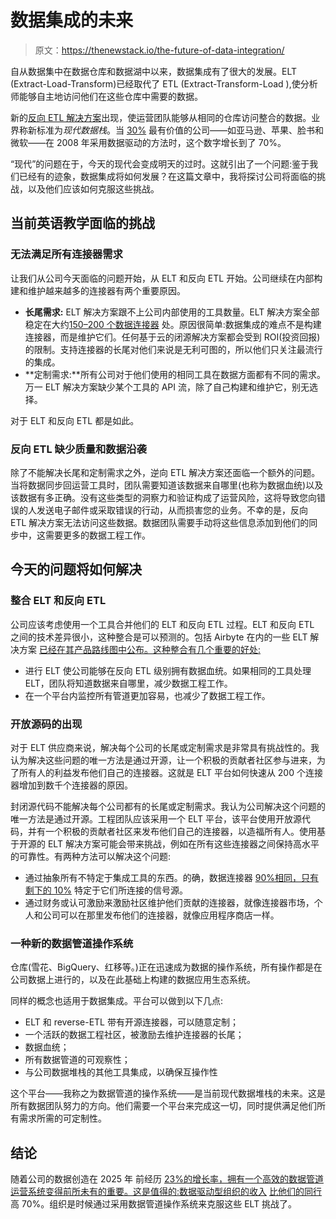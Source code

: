 # 数据集成的未来

> 原文：<https://thenewstack.io/the-future-of-data-integration/>

自从数据集中在数据仓库和数据湖中以来，数据集成有了很大的发展。ELT (Extract-Load-Transform)已经取代了 ETL (Extract-Transform-Load ),使分析师能够自主地访问他们在这些仓库中需要的数据。

新的[反向 ETL 解决方案](https://thenewstack.io/reverse-etl-can-help-companies-operationalize-data-lakes/)出现，使运营团队能够从相同的仓库访问整合的数据。业界称新标准为*现代数据栈*。当 [30%](https://www.accenture.com/nl-en/blogs/insights/data-driven-enterprise%23:~:text=And%2520that%2520approach%2520has%2520many,30%2520percent%2520growth%2520per%2520year.) 最有价值的公司——如亚马逊、苹果、脸书和微软——在 2008 年采用数据驱动的方法时，这个数字增长到了 70%。

“现代”的问题在于，今天的现代会变成明天的过时。这就引出了一个问题:鉴于我们已经有的迹象，数据集成将如何发展？在这篇文章中，我将探讨公司将面临的挑战，以及他们应该如何克服这些挑战。

## 当前英语教学面临的挑战

### 无法满足所有连接器需求

让我们从公司今天面临的问题开始，从 ELT 和反向 ETL 开始。公司继续在内部构建和维护越来越多的连接器有两个重要原因。

*   **长尾需求:** ELT 解决方案跟不上公司内部使用的工具数量。ELT 解决方案全部稳定在大约[150–200 个数据连接器](https://airbyte.com/blog/airbyte-strategy-to-commoditize-all-data-integration) 处。原因很简单:数据集成的难点不是构建连接器，而是维护它们。任何基于云的闭源解决方案都会受到 ROI(投资回报)的限制。支持连接器的长尾对他们来说是无利可图的，所以他们只关注最流行的集成。
*   **定制需求:**所有公司对于他们使用的相同工具在数据方面都有不同的需求。万一 ELT 解决方案缺少某个工具的 API 流，除了自己构建和维护它，别无选择。

对于 ELT 和反向 ETL 都是如此。

### 反向 ETL 缺少质量和数据沿袭

除了不能解决长尾和定制需求之外，逆向 ETL 解决方案还面临一个额外的问题。当将数据同步回运营工具时，团队需要知道该数据来自哪里(也称为数据血统)以及该数据有多正确。没有这些类型的洞察力和验证构成了运营风险，这将导致您向错误的人发送电子邮件或采取错误的行动，从而损害您的业务。不幸的是，反向 ETL 解决方案无法访问这些数据。数据团队需要手动将这些信息添加到他们的同步中，这需要更多的数据工程工作。

## 今天的问题将如何解决

### 整合 ELT 和反向 ETL

公司应该考虑使用一个工具合并他们的 ELT 和反向 ETL 过程。ELT 和反向 ETL 之间的技术差异很小，这种整合是可以预测的。包括 Airbyte 在内的一些 ELT 解决方案 [已经在其产品路线图中公布。这种整合有几个重要的好处:](https://app.harvestr.io/roadmap/view/pQU6gdCyc/launch-week-roadmap)

*   进行 ELT 使公司能够在反向 ETL 级别拥有数据血统。如果相同的工具处理 ELT，团队将知道数据来自哪里，减少数据工程工作。
*   在一个平台内监控所有管道更加容易，也减少了数据工程工作。

### 开放源码的出现

对于 ELT 供应商来说，解决每个公司的长尾或定制需求是非常具有挑战性的。我认为解决这些问题的唯一方法是通过开源，让一个积极的贡献者社区参与进来，为了所有人的利益发布他们自己的连接器。这就是 ELT 平台如何快速从 200 个连接器增加到数千个连接器的原因。

封闭源代码不能解决每个公司都有的长尾或定制需求。我认为公司解决这个问题的唯一方法是通过开源。工程团队应该采用一个 ELT 平台，该平台使用开放源代码，并有一个积极的贡献者社区来发布他们自己的连接器，以造福所有人。使用基于开源的 ELT 解决方案可能会带来挑战，例如在所有这些连接器之间保持高水平的可靠性。有两种方法可以解决这个问题:

*   通过抽象所有不特定于集成工具的东西。的确，数据连接器 [90%相同，只有剩下的 10%](https://airbyte.com/etl-is-dead) 特定于它们所连接的信号源。
*   通过财务或认可激励来激励社区维护他们贡献的连接器，就像连接器市场，个人和公司可以在那里发布他们的连接器，就像应用程序商店一样。

### 一种新的数据管道操作系统

仓库(雪花、BigQuery、红移等。)正在迅速成为数据的操作系统，所有操作都是在公司数据上进行的，以及在此基础上构建的数据应用生态系统。

同样的概念也适用于数据集成。平台可以做到以下几点:

*   ELT 和 reverse-ETL 带有开源连接器，可以随意定制；
*   一个活跃的数据工程社区，被激励去维护连接器的长尾；
*   数据血统；
*   所有数据管道的可观察性；
*   与公司数据堆栈的其他工具集成，以确保互操作性

这个平台——我称之为数据管道的操作系统——是当前现代数据堆栈的未来。这是所有数据团队努力的方向。他们需要一个平台来完成这一切，同时提供满足他们所有需求所需的可定制性。

## 结论

随着公司的数据创造在 2025 年 前经历 [23%的增长率，拥有一个高效的数据管道运营系统变得前所未有的重要。这是值得的:数据驱动型组织的收入](https://www.red-gate.com/blog/database-development/whats-the-real-story-behind-the-explosive-growth-of-data) [比他们的同行](https://www.capgemini.com/us-en/insights/research-library/the-data-powered-enterprise/) 高 70%。组织是时候通过采用数据管道操作系统来克服这些 ELT 挑战了。

<svg xmlns:xlink="http://www.w3.org/1999/xlink" viewBox="0 0 68 31" version="1.1"><title>Group</title> <desc>Created with Sketch.</desc></svg>